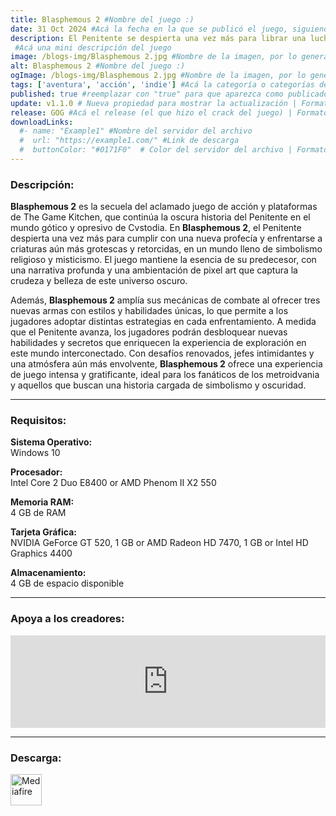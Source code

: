 ```yaml
---
title: Blasphemous 2 #Nombre del juego :)
date: 31 Oct 2024 #Acá la fecha en la que se publicó el juego, siguiendo este formato: Dia "30", Mes "Oct", Año "2024" = como debe quedar: 30 Oct 2024
description: El Penitente se despierta una vez más para librar una lucha sin fin contra el Milagro en Blasphemous 2.
 #Acá una mini descripción del juego
image: /blogs-img/Blasphemous 2.jpg #Nombre de la imagen, por lo general es exactamente el mismo nombre que el juego excluyendo lo ":" (Dos puntos)
alt: Blasphemous 2 #Nombre del juego :)
ogImage: /blogs-img/Blasphemous 2.jpg #Nombre de la imagen, por lo general es exactamente el mismo nombre que el juego excluyendo lo ":" (Dos puntos)
tags: ['aventura', 'acción', 'indie'] #Acá la categoría o categorías del juego, si es más de una se coloca en este formato: ['Categoría1', 'Categoría2']
published: true #reemplazar con "true" para que aparezca como publicado
update: v1.1.0 # Nueva propiedad para mostrar la actualización | Formato: v1.0.0
release: GOG #Acá el release (el que hizo el crack del juego) | Formato: Nicolhetti
downloadLinks:
  #- name: "Example1" #Nombre del servidor del archivo
  #  url: "https://example1.com/" #Link de descarga
  #  buttonColor: "#0171F0"  # Color del servidor del archivo | Formato hexadecimal | MediaFire: #0171F0 | Buzzheavier: #FF6600 |
---
```


<!--En VSCode seleccionando una palabra, por ejemplo: "NOMBRE-DEL-JUEGO" y apretando Ctrl+F2 se seleccionan todas las palabras iguales-->

### Descripción:
**Blasphemous 2** es la secuela del aclamado juego de acción y plataformas de The Game Kitchen, que continúa la oscura historia del Penitente en el mundo gótico y opresivo de Cvstodia. En **Blasphemous 2**, el Penitente despierta una vez más para cumplir con una nueva profecía y enfrentarse a criaturas aún más grotescas y retorcidas, en un mundo lleno de simbolismo religioso y misticismo. El juego mantiene la esencia de su predecesor, con una narrativa profunda y una ambientación de pixel art que captura la crudeza y belleza de este universo oscuro.

Además, **Blasphemous 2** amplía sus mecánicas de combate al ofrecer tres nuevas armas con estilos y habilidades únicas, lo que permite a los jugadores adoptar distintas estrategias en cada enfrentamiento. A medida que el Penitente avanza, los jugadores podrán desbloquear nuevas habilidades y secretos que enriquecen la experiencia de exploración en este mundo interconectado. Con desafíos renovados, jefes intimidantes y una atmósfera aún más envolvente, **Blasphemous 2** ofrece una experiencia de juego intensa y gratificante, ideal para los fanáticos de los metroidvania y aquellos que buscan una historia cargada de simbolismo y oscuridad.

<!--Prompt para Chat-GPT: Hazme una descripción para el juego "NOMBRE-DEL-JUEGO" y cada que menciones "NOMBRE-DEL-JUEGO" ponlo en negrita -->

---

### Requisitos:
**Sistema Operativo:**  
Windows 10

**Procesador:**  
Intel Core 2 Duo E8400 or AMD Phenom II X2 550

**Memoria RAM:**  
4 GB de RAM

**Tarjeta Gráfica:**  
NVIDIA GeForce GT 520, 1 GB or AMD Radeon HD 7470, 1 GB or Intel HD Graphics 4400

**Almacenamiento:**  
4 GB de espacio disponible

<!--Si falta o sobra un requisito se quita o se agrega manteniendo el mismo formato-->

---

### Apoya a los creadores:
<iframe src="https://store.steampowered.com/widget/2114740/" frameborder="0" style="background-color: transparent; width: 100% !important; aspect-ratio: 646 / 190;"></iframe>

<!--Reemplazar los numeros (AppID) del juego (en este caso 2668510) por el numero (AppID) correspondiente con el juego a publicar-->
<!--El AppID se encuentra en la URL del Juego en Steam-->

---

### Descarga:

[<img src="https://gist.github.com/cxmeel/0dbc95191f239b631c3874f4ccf114e2/raw/download.svg" alt="Mediafire" height="50" />](https://www.mediafire.com/file/pkyd1m26674b9rs/Blasphemous_2.zip/file)

<!-- # se debe reemplazar por el link de descarga-->

<!--NOMBRE-DEL-SERVICIO se debe reemplazar por el servicio donde está subido el juego-->